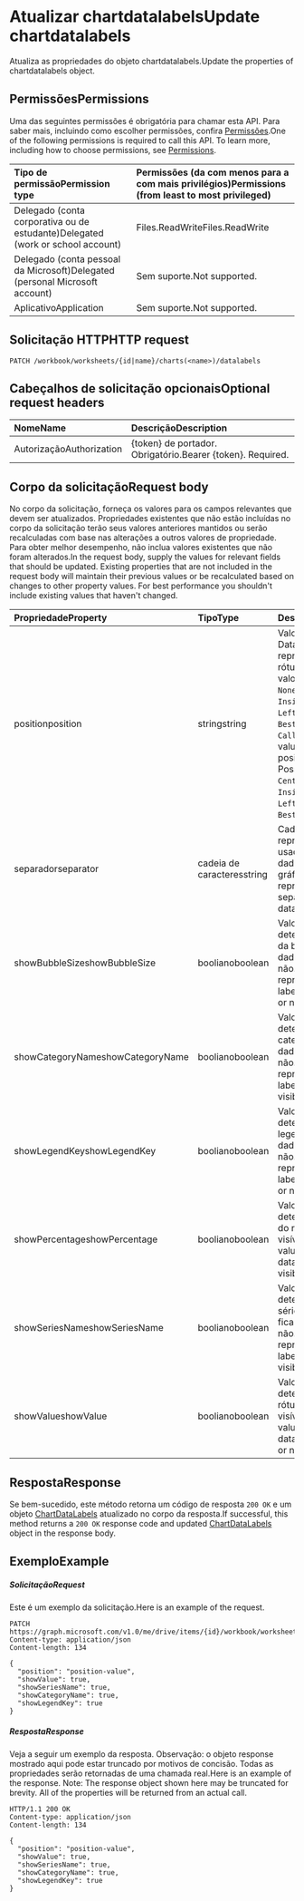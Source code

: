 # <a name="update-chartdatalabels"></a><span data-ttu-id="47457-101">Atualizar chartdatalabels</span><span class="sxs-lookup"><span data-stu-id="47457-101">Update chartdatalabels</span></span>

<span data-ttu-id="47457-102">Atualiza as propriedades do objeto chartdatalabels.</span><span class="sxs-lookup"><span data-stu-id="47457-102">Update the properties of chartdatalabels object.</span></span>
## <a name="permissions"></a><span data-ttu-id="47457-103">Permissões</span><span class="sxs-lookup"><span data-stu-id="47457-103">Permissions</span></span>
<span data-ttu-id="47457-p101">Uma das seguintes permissões é obrigatória para chamar esta API. Para saber mais, incluindo como escolher permissões, confira [Permissões](../../../concepts/permissions_reference.md).</span><span class="sxs-lookup"><span data-stu-id="47457-p101">One of the following permissions is required to call this API. To learn more, including how to choose permissions, see [Permissions](../../../concepts/permissions_reference.md).</span></span>

|<span data-ttu-id="47457-106">Tipo de permissão</span><span class="sxs-lookup"><span data-stu-id="47457-106">Permission type</span></span>      | <span data-ttu-id="47457-107">Permissões (da com menos para a com mais privilégios)</span><span class="sxs-lookup"><span data-stu-id="47457-107">Permissions (from least to most privileged)</span></span>              |
|:--------------------|:---------------------------------------------------------|
|<span data-ttu-id="47457-108">Delegado (conta corporativa ou de estudante)</span><span class="sxs-lookup"><span data-stu-id="47457-108">Delegated (work or school account)</span></span> | <span data-ttu-id="47457-109">Files.ReadWrite</span><span class="sxs-lookup"><span data-stu-id="47457-109">Files.ReadWrite</span></span>    |
|<span data-ttu-id="47457-110">Delegado (conta pessoal da Microsoft)</span><span class="sxs-lookup"><span data-stu-id="47457-110">Delegated (personal Microsoft account)</span></span> | <span data-ttu-id="47457-111">Sem suporte.</span><span class="sxs-lookup"><span data-stu-id="47457-111">Not supported.</span></span>    |
|<span data-ttu-id="47457-112">Aplicativo</span><span class="sxs-lookup"><span data-stu-id="47457-112">Application</span></span> | <span data-ttu-id="47457-113">Sem suporte.</span><span class="sxs-lookup"><span data-stu-id="47457-113">Not supported.</span></span> |

## <a name="http-request"></a><span data-ttu-id="47457-114">Solicitação HTTP</span><span class="sxs-lookup"><span data-stu-id="47457-114">HTTP request</span></span>
<!-- { "blockType": "ignored" } -->
```http
PATCH /workbook/worksheets/{id|name}/charts(<name>)/datalabels
```
## <a name="optional-request-headers"></a><span data-ttu-id="47457-115">Cabeçalhos de solicitação opcionais</span><span class="sxs-lookup"><span data-stu-id="47457-115">Optional request headers</span></span>
| <span data-ttu-id="47457-116">Nome</span><span class="sxs-lookup"><span data-stu-id="47457-116">Name</span></span>       | <span data-ttu-id="47457-117">Descrição</span><span class="sxs-lookup"><span data-stu-id="47457-117">Description</span></span>|
|:-----------|:-----------|
| <span data-ttu-id="47457-118">Autorização</span><span class="sxs-lookup"><span data-stu-id="47457-118">Authorization</span></span>  | <span data-ttu-id="47457-p102">{token} de portador. Obrigatório.</span><span class="sxs-lookup"><span data-stu-id="47457-p102">Bearer {token}. Required.</span></span> |

## <a name="request-body"></a><span data-ttu-id="47457-121">Corpo da solicitação</span><span class="sxs-lookup"><span data-stu-id="47457-121">Request body</span></span>
<span data-ttu-id="47457-p103">No corpo da solicitação, forneça os valores para os campos relevantes que devem ser atualizados. Propriedades existentes que não estão incluídas no corpo da solicitação terão seus valores anteriores mantidos ou serão recalculadas com base nas alterações a outros valores de propriedade. Para obter melhor desempenho, não inclua valores existentes que não foram alterados.</span><span class="sxs-lookup"><span data-stu-id="47457-p103">In the request body, supply the values for relevant fields that should be updated. Existing properties that are not included in the request body will maintain their previous values or be recalculated based on changes to other property values. For best performance you shouldn't include existing values that haven't changed.</span></span>

| <span data-ttu-id="47457-125">Propriedade</span><span class="sxs-lookup"><span data-stu-id="47457-125">Property</span></span>     | <span data-ttu-id="47457-126">Tipo</span><span class="sxs-lookup"><span data-stu-id="47457-126">Type</span></span>   |<span data-ttu-id="47457-127">Descrição</span><span class="sxs-lookup"><span data-stu-id="47457-127">Description</span></span>|
|:---------------|:--------|:----------|
|<span data-ttu-id="47457-128">position</span><span class="sxs-lookup"><span data-stu-id="47457-128">position</span></span>|<span data-ttu-id="47457-129">string</span><span class="sxs-lookup"><span data-stu-id="47457-129">string</span></span>|<span data-ttu-id="47457-p104">Valor de DataLabelPosition que representa a posição do rótulo de dados. Os valores possíveis são: `None`, `Center`, `InsideEnd`, `InsideBase`, `OutsideEnd`, `Left`, `Right`, `Top`, `Bottom`, `BestFit` e `Callout`.</span><span class="sxs-lookup"><span data-stu-id="47457-p104">DataLabelPosition value that represents the position of the data label. Possible values are: `None`, `Center`, `InsideEnd`, `InsideBase`, `OutsideEnd`, `Left`, `Right`, `Top`, `Bottom`, `BestFit`, `Callout`.</span></span>|
|<span data-ttu-id="47457-132">separador</span><span class="sxs-lookup"><span data-stu-id="47457-132">separator</span></span>|<span data-ttu-id="47457-133">cadeia de caracteres</span><span class="sxs-lookup"><span data-stu-id="47457-133">string</span></span>|<span data-ttu-id="47457-134">Cadeia de caracteres que representa o separador usado para os rótulos de dados em um gráfico.</span><span class="sxs-lookup"><span data-stu-id="47457-134">String representing the separator used for the data labels on a chart.</span></span>|
|<span data-ttu-id="47457-135">showBubbleSize</span><span class="sxs-lookup"><span data-stu-id="47457-135">showBubbleSize</span></span>|<span data-ttu-id="47457-136">booliano</span><span class="sxs-lookup"><span data-stu-id="47457-136">boolean</span></span>|<span data-ttu-id="47457-137">Valor booliano que determina se o tamanho da bolha do rótulo de dados fica visível ou não.</span><span class="sxs-lookup"><span data-stu-id="47457-137">Boolean value representing if the data label bubble size is visible or not.</span></span>|
|<span data-ttu-id="47457-138">showCategoryName</span><span class="sxs-lookup"><span data-stu-id="47457-138">showCategoryName</span></span>|<span data-ttu-id="47457-139">booliano</span><span class="sxs-lookup"><span data-stu-id="47457-139">boolean</span></span>|<span data-ttu-id="47457-140">Valor booliano que determina se o nome da categoria do rótulo de dados fica visível ou não.</span><span class="sxs-lookup"><span data-stu-id="47457-140">Boolean value representing if the data label category name is visible or not.</span></span>|
|<span data-ttu-id="47457-141">showLegendKey</span><span class="sxs-lookup"><span data-stu-id="47457-141">showLegendKey</span></span>|<span data-ttu-id="47457-142">booliano</span><span class="sxs-lookup"><span data-stu-id="47457-142">boolean</span></span>|<span data-ttu-id="47457-143">Valor booliano que determina se o código de legenda do rótulo de dados fica visível ou não.</span><span class="sxs-lookup"><span data-stu-id="47457-143">Boolean value representing if the data label legend key is visible or not.</span></span>|
|<span data-ttu-id="47457-144">showPercentage</span><span class="sxs-lookup"><span data-stu-id="47457-144">showPercentage</span></span>|<span data-ttu-id="47457-145">booliano</span><span class="sxs-lookup"><span data-stu-id="47457-145">boolean</span></span>|<span data-ttu-id="47457-146">Valor booliano que determina se o percentual do rótulo de dados fica visível ou não.</span><span class="sxs-lookup"><span data-stu-id="47457-146">Boolean value representing if the data label percentage is visible or not.</span></span>|
|<span data-ttu-id="47457-147">showSeriesName</span><span class="sxs-lookup"><span data-stu-id="47457-147">showSeriesName</span></span>|<span data-ttu-id="47457-148">booliano</span><span class="sxs-lookup"><span data-stu-id="47457-148">boolean</span></span>|<span data-ttu-id="47457-149">Valor booliano que determina se o nome da série do rótulo de dados fica visível ou não.</span><span class="sxs-lookup"><span data-stu-id="47457-149">Boolean value representing if the data label series name is visible or not.</span></span>|
|<span data-ttu-id="47457-150">showValue</span><span class="sxs-lookup"><span data-stu-id="47457-150">showValue</span></span>|<span data-ttu-id="47457-151">booliano</span><span class="sxs-lookup"><span data-stu-id="47457-151">boolean</span></span>|<span data-ttu-id="47457-152">Valor booliano que determina se o valor do rótulo de dados fica visível ou não.</span><span class="sxs-lookup"><span data-stu-id="47457-152">Boolean value representing if the data label value is visible or not.</span></span>|

## <a name="response"></a><span data-ttu-id="47457-153">Resposta</span><span class="sxs-lookup"><span data-stu-id="47457-153">Response</span></span>

<span data-ttu-id="47457-154">Se bem-sucedido, este método retorna um código de resposta `200 OK` e um objeto [ChartDataLabels](../resources/chartdatalabels.md) atualizado no corpo da resposta.</span><span class="sxs-lookup"><span data-stu-id="47457-154">If successful, this method returns a `200 OK` response code and updated [ChartDataLabels](../resources/chartdatalabels.md) object in the response body.</span></span>
## <a name="example"></a><span data-ttu-id="47457-155">Exemplo</span><span class="sxs-lookup"><span data-stu-id="47457-155">Example</span></span>
##### <a name="request"></a><span data-ttu-id="47457-156">Solicitação</span><span class="sxs-lookup"><span data-stu-id="47457-156">Request</span></span>
<span data-ttu-id="47457-157">Este é um exemplo da solicitação.</span><span class="sxs-lookup"><span data-stu-id="47457-157">Here is an example of the request.</span></span>
<!-- {
  "blockType": "request",
  "name": "update_chartdatalabels"
}-->
```http
PATCH https://graph.microsoft.com/v1.0/me/drive/items/{id}/workbook/worksheets/{id|name}/charts(<name>)/datalabels
Content-type: application/json
Content-length: 134

{
  "position": "position-value",
  "showValue": true,
  "showSeriesName": true,
  "showCategoryName": true,
  "showLegendKey": true
}
```
##### <a name="response"></a><span data-ttu-id="47457-158">Resposta</span><span class="sxs-lookup"><span data-stu-id="47457-158">Response</span></span>
<span data-ttu-id="47457-p105">Veja a seguir um exemplo da resposta. Observação: o objeto response mostrado aqui pode estar truncado por motivos de concisão. Todas as propriedades serão retornadas de uma chamada real.</span><span class="sxs-lookup"><span data-stu-id="47457-p105">Here is an example of the response. Note: The response object shown here may be truncated for brevity. All of the properties will be returned from an actual call.</span></span>
<!-- {
  "blockType": "response",
  "truncated": true,
  "@odata.type": "microsoft.graph.chartDataLabels"
} -->
```http
HTTP/1.1 200 OK
Content-type: application/json
Content-length: 134

{
  "position": "position-value",
  "showValue": true,
  "showSeriesName": true,
  "showCategoryName": true,
  "showLegendKey": true
}
```

<!-- uuid: 8fcb5dbc-d5aa-4681-8e31-b001d5168d79
2015-10-25 14:57:30 UTC -->
<!-- {
  "type": "#page.annotation",
  "description": "Update chartdatalabels",
  "keywords": "",
  "section": "documentation",
  "tocPath": ""
}-->